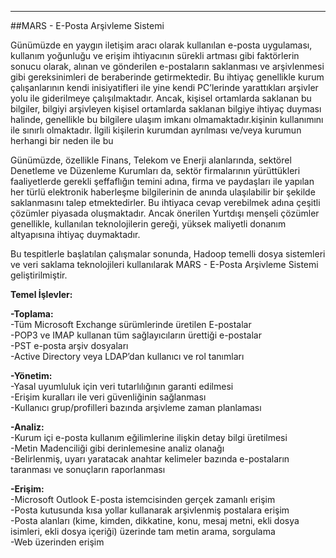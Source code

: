 - - -
##MARS - E-Posta Arşivleme Sistemi

Günümüzde en yaygın iletişim aracı olarak kullanılan e-posta uygulaması, kullanım yoğunluğu ve erişim ihtiyacının sürekli artması gibi faktörlerin sonucu olarak, alınan ve gönderilen e-postaların saklanması ve arşivlenmesi gibi gereksinimleri de beraberinde getirmektedir. Bu ihtiyaç genellikle kurum çalışanlarının kendi inisiyatifleri ile yine kendi PC’lerinde yarattıkları arşivler yolu ile giderilmeye çalışılmaktadır. Ancak, kişisel ortamlarda saklanan bu bilgiler, bilgiyi arşivleyen kişisel ortamlarda saklanan bilgiye ihtiyaç duyması halinde, genellikle bu bilgilere ulaşım imkanı olmamaktadır.kişinin kullanımını ile sınırlı olmaktadır. İlgili kişilerin kurumdan ayrılması ve/veya kurumun herhangi bir neden ile bu 

Günümüzde, özellikle Finans, Telekom ve Enerji alanlarında, sektörel Denetleme ve Düzenleme Kurumları da, sektör firmalarının yürüttükleri faaliyetlerde gerekli şeffaflığın temini adına, firma ve paydaşları ile yapılan her türlü elektronik haberleşme bilgilerinin de anında ulaşılabilir bir şekilde saklanmasını talep etmektedirler. Bu ihtiyaca cevap verebilmek adına çeşitli çözümler piyasada oluşmaktadır. Ancak önerilen Yurtdışı menşeli çözümler genellikle, kullanılan teknolojilerin gereği, yüksek maliyetli donanım altyapısına ihtiyaç duymaktadır.

Bu tespitlerle başlatılan çalışmalar sonunda, Hadoop temelli dosya sistemleri ve veri saklama teknolojileri kullanılarak MARS - E-Posta Arşivleme Sistemi geliştirilmiştir.

**Temel İşlevler:**

**-Toplama:**  
		-Tüm Microsoft Exchange sürümlerinde üretilen E-postalar  
-POP3 ve IMAP kullanan tüm sağlayıcıların ürettiği e-postalar  
-PST e-posta arşiv dosyaları  
-Active Directory veya LDAP’dan kullanıcı ve rol tanımları

**-Yönetim:**  
-Yasal uyumluluk için veri tutarlılığının garanti edilmesi  
-Erişim kuralları ile veri güvenliğinin sağlanması  
-Kullanıcı grup/profilleri bazında arşivleme zaman planlaması  

**-Analiz:**  
-Kurum içi e-posta kullanım eğilimlerine ilişkin detay bilgi üretilmesi  
-Metin Madenciliği gibi derinlemesine analiz olanağı  
-Belirlenmiş, uyarı yaratacak anahtar kelimeler bazında e-postaların taranması ve sonuçların raporlanması  

**-Erişim:**  
-Microsoft Outlook E-posta istemcisinden gerçek zamanlı erişim  
-Posta kutusunda kısa yollar kullanarak arşivlenmiş postalara erişim  
-Posta alanları (kime, kimden, dikkatine, konu, mesaj metni, ekli dosya isimleri, ekli dosya içeriği) üzerinde tam metin arama, sorgulama  
-Web üzerinden erişim  
